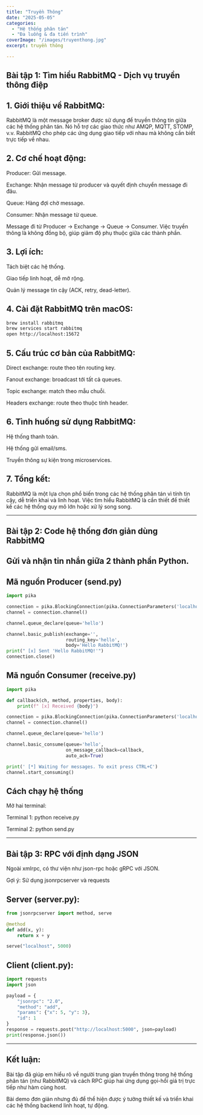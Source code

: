 ```yaml
---
title: "Truyền Thông"
date: "2025-05-05"
categories:
  - "Hệ thống phân tán"
  - "Đa luồng & đa tiến trình"
coverImage: "/images/truyenthong.jpg"
excerpt: truyền thông 

---
```

 ## Bài tập 1: Tìm hiểu RabbitMQ - Dịch vụ truyền thông điệp

## 1. Giới thiệu về RabbitMQ:
RabbitMQ là một message broker được sử dụng để truyền thông tin giữa các hệ thống phân tán. Nó hỗ trợ các giao thức như AMQP, MQTT, STOMP, v.v. RabbitMQ cho phép các ứng dụng giao tiếp với nhau mà không cần biết trực tiếp về nhau.

## 2. Cơ chế hoạt động:

Producer: Gửi message.

Exchange: Nhận message từ producer và quyết định chuyển message đi đâu.

Queue: Hàng đợi chờ message.

Consumer: Nhận message từ queue.

Message đi từ Producer → Exchange → Queue → Consumer. Việc truyền thông là không đồng bộ, giúp giảm độ phụ thuộc giữa các thành phần.

## 3. Lợi ích:

Tách biệt các hệ thống.

Giao tiếp linh hoạt, dễ mở rộng.

Quản lý message tin cậy (ACK, retry, dead-letter).

## 4. Cài đặt RabbitMQ trên macOS:

```bash
brew install rabbitmq
brew services start rabbitmq
open http://localhost:15672
```

## 5. Cấu trúc cơ bản của RabbitMQ:

Direct exchange: route theo tên routing key.

Fanout exchange: broadcast tới tất cả queues.

Topic exchange: match theo mẫu chuỗi.

Headers exchange: route theo thuộc tính header.

## 6. Tình huống sử dụng RabbitMQ:

Hệ thống thanh toán.

Hệ thống gửi email/sms.

Truyền thông sự kiện trong microservices.

## 7. Tổng kết:
RabbitMQ là một lựa chọn phổ biến trong các hệ thống phân tán vì tính tin cậy, dễ triển khai và linh hoạt. Việc tìm hiểu RabbitMQ là cần thiết để thiết kế các hệ thống quy mô lớn hoặc xử lý song song.

---
## Bài tập 2: Code hệ thống đơn giản dùng RabbitMQ
## Gửi và nhận tin nhắn giữa 2 thành phần Python.

## Mã nguồn Producer (send.py)

``` python
import pika

connection = pika.BlockingConnection(pika.ConnectionParameters('localhost'))
channel = connection.channel()

channel.queue_declare(queue='hello')

channel.basic_publish(exchange='',
                      routing_key='hello',
                      body='Hello RabbitMQ!')
print(" [x] Sent 'Hello RabbitMQ!'")
connection.close()
```

## Mã nguồn Consumer (receive.py)
``` python
import pika

def callback(ch, method, properties, body):
    print(f" [x] Received {body}")

connection = pika.BlockingConnection(pika.ConnectionParameters('localhost'))
channel = connection.channel()

channel.queue_declare(queue='hello')

channel.basic_consume(queue='hello',
                      on_message_callback=callback,
                      auto_ack=True)

print(' [*] Waiting for messages. To exit press CTRL+C')
channel.start_consuming()
```
## Cách chạy hệ thống

Mở hai terminal:

Terminal 1: python receive.py

Terminal 2: python send.py

---
## Bài tập 3: RPC với định dạng JSON
Ngoài xmlrpc, có thư viện như json-rpc hoặc gRPC với JSON.

Gợi ý: Sử dụng jsonrpcserver và requests

## Server (server.py):
``` python
from jsonrpcserver import method, serve

@method
def add(x, y):
    return x + y

serve("localhost", 5000)
```

## Client (client.py):

``` python
import requests
import json

payload = {
    "jsonrpc": "2.0",
    "method": "add",
    "params": {"x": 5, "y": 3},
    "id": 1
}
response = requests.post("http://localhost:5000", json=payload)
print(response.json())
```
---
## Kết luận:

Bài tập đã giúp em hiểu rõ về người trung gian truyền thông trong hệ thống phân tán (như RabbitMQ) và cách RPC giúp hai ứng dụng gọi-hồi giá trị trực tiếp như hàm cùng host.

Bài demo đơn giản nhưng đủ để thể hiện được ý tưởng thiết kế và triển khai các hệ thống backend linh hoạt, tự động.